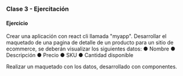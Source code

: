 ### Clase 3 - Ejercitación

#### Ejercicio

Crear una aplicación con react cli llamada "myapp".
Desarrollar el maquetado de una pagina de detalle de un producto para un sitio de
ecommerce, se deberán visualizar los siguientes datos:
● Nombre
● Descripción
● Precio
● SKU
● Cantidad disponible

Realizar un maquetado con los datos, desarrollado con componentes.
